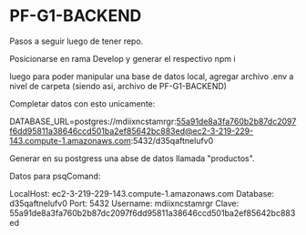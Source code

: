 # PF-G1-BACKEND

Pasos a seguir luego de tener repo.

Posicionarse en rama Develop y generar el respectivo npm i

luego para poder manipular una base de datos local, agregar archivo .env a nivel de carpeta (siendo asi, archivo de PF-G1-BACKEND)

Completar datos con esto unicamente:

DATABASE_URL=postgres://mdiixncstamrgr:55a91de8a3fa760b2b87dc2097f6dd95811a38646ccd501ba2ef85642bc883ed@ec2-3-219-229-143.compute-1.amazonaws.com:5432/d35qaftnelufv0

Generar en su postgress una abse de datos llamada "productos".


Datos para psqComand:

LocalHost: ec2-3-219-229-143.compute-1.amazonaws.com
Database: d35qaftnelufv0
Port: 5432
Username: mdiixncstamrgr
Clave: 55a91de8a3fa760b2b87dc2097f6dd95811a38646ccd501ba2ef85642bc883ed